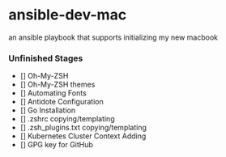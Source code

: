 # ansible-dev-mac
an ansible playbook that supports initializing my new macbook

### Unfinished Stages
- [] Oh-My-ZSH
- [] Oh-My-ZSH themes
- [] Automating Fonts
- [] Antidote Configuration
- [] Go Installation
- [] .zshrc copying/templating
- [] .zsh_plugins.txt copying/templating
- [] Kubernetes Cluster Context Adding
- [] GPG key for GitHub